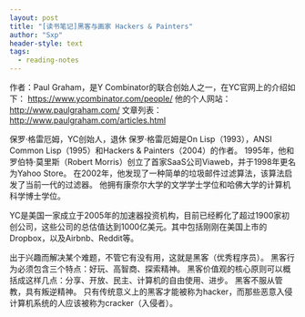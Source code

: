 ```yaml
---
layout: post
title: "[读书笔记]黑客与画家 Hackers & Painters"
author: "Sxp"
header-style: text
tags:
  - reading-notes
---
```


作者：Paul Graham，是Y Combinator的联合创始人之一，在YC官网上的介绍如下：
https://www.ycombinator.com/people/
他的个人网站：http://www.paulgraham.com/
文章列表：http://www.paulgraham.com/articles.html

保罗·格雷厄姆，YC创始人，退休
保罗·格雷厄姆是On Lisp（1993），ANSI Common Lisp（1995）和Hackers & Painters（2004）的作者。 1995年，他和罗伯特·莫里斯（Robert Morris）创立了首家SaaS公司Viaweb，并于1998年更名为Yahoo Store。 在2002年，他发现了一种简单的垃圾邮件过滤算法，该算法启发了当前一代的过滤器。 他拥有康奈尔大学的文学学士学位和哈佛大学的计算机科学博士学位。

YC是美国一家成立于2005年的加速器投资机构，目前已经孵化了超过1900家初创公司，这些公司的总估值达到1000亿美元。其中包括刚刚在美国上市的Dropbox，以及Airbnb、Reddit等。

出于兴趣而解决某个难题，不管它有没有用，这就是黑客（优秀程序员）。
黑客行为必须包含三个特点：好玩、高智商、探索精神。
黑客价值观的核心原则可以概括成这样几点：分享、开放、民主、计算机的自由使用、进步。
黑客不服从管教，具有叛逆精神。
只有传统意义上的黑客才能被称为hacker，而那些恶意入侵计算机系统的人应该被称为cracker（入侵者）。
